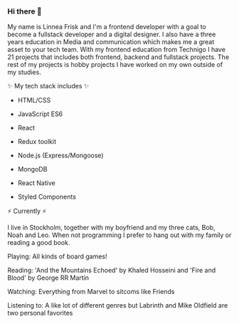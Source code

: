 ### Hi there 👋

My name is Linnea Frisk and I'm a frontend developer with a goal to become a fullstack developer and a digital designer. I also have a three years education in Media and communication which makes me a great asset to your tech team. With my frontend education from Technigo I have 21 projects that includes both frontend, backend and fullstack projects. The rest of my projects is hobby projects I have worked on my own outside of my studies.

✨ My tech stack includes ✨

- HTML/CSS

- JavaScript ES6

- React

- Redux toolkit

- Node.js (Express/Mongoose)

- MongoDB

- React Native

- Styled Components


⚡ Currently ⚡

I live in Stockholm, together with my boyfriend and my three cats, Bob, Noah and Leo. When not programming I prefer to hang out with my family or reading a good book.

Playing: All kinds of board games!

Reading: 'And the Mountains Echoed' by Khaled Hosseini and 'Fire and Blood' by George RR Martin

Watching: Everything from Marvel to sitcoms like Friends

Listening to: A like lot of different genres but Labrinth and Mike Oldfield are two personal favorites

<!--
**Neaa99/Neaa99** is a ✨ _special_ ✨ repository because its `README.md` (this file) appears on your GitHub profile.

Here are some ideas to get you started:

- 🔭 I’m currently working on ...
- 🌱 I’m currently learning ...
- 👯 I’m looking to collaborate on ...
- 🤔 I’m looking for help with ...
- 💬 Ask me about ...
- 📫 How to reach me: ...
- 😄 Pronouns: ...
- ⚡ Fun fact: ...
-->
